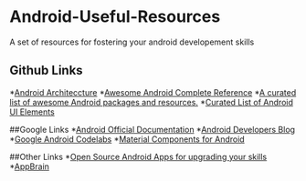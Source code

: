 # Android-Useful-Resources
A set of resources for fostering your android developement skills
## Github Links
*[Android Architeccture](https://github.com/googlesamples/android-architecture)
*[Awesome Android Complete Reference](https://github.com/amitshekhariitbhu/awesome-android-complete-reference)
*[A curated list of awesome Android packages and resources.](https://github.com/JStumpp/awesome-android)
*[Curated List of Android UI Elements](https://github.com/wasabeef/awesome-android-ui)

##Google Links
*[Android Official Documentation](https://developer.android.com/index.html)
*[Android Developers Blog](https://android-developers.googleblog.com)
*[Google Android Codelabs](https://codelabs.developers.google.com/?cat=Android)
*[Material Components for Android](https://material.io/components/android/)

##Other Links
*[Open Source Android Apps for upgrading your skills](https://blog.mindorks.com/android-amazing-open-source-apps-e44f520593cc)
*[AppBrain](http://www.appbrain.com)

